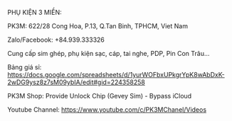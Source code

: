 PHỤ KIỆN 3 MIỀN: 

PK3M: 622/28 Cong Hoa, P.13, Q.Tan Binh, TPHCM, Viet Nam

Zalo/Facebook: +84.939.333326

Cung cấp sim ghép, phụ kiện sạc, cáp, tai nghe, PDP, Pin Con Trâu...

Bảng giá sỉ: https://docs.google.com/spreadsheets/d/1yurWOFbxUPkgrYpK8wAbDxK-2wDG9ysz8z7sM09ybIA/edit#gid=224358258

PK3M Shop: Provide Unlock Chip (Gevey Sim) - Bypass iCloud 

Youtube Channel: https://www.youtube.com/c/PK3MChanel/Videos